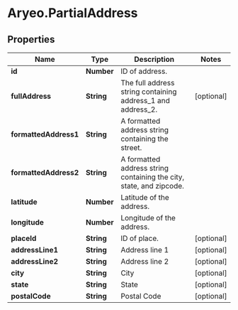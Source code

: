 # Aryeo.PartialAddress

## Properties

Name | Type | Description | Notes
------------ | ------------- | ------------- | -------------
**id** | **Number** | ID of address. | 
**fullAddress** | **String** | The full address string containing address_1 and address_2. | [optional] 
**formattedAddress1** | **String** | A formatted address string containing the street. | 
**formattedAddress2** | **String** | A formatted address string containing the city, state, and zipcode. | 
**latitude** | **Number** | Latitude of the address. | 
**longitude** | **Number** | Longitude of the address. | 
**placeId** | **String** | ID of place. | [optional] 
**addressLine1** | **String** | Address line 1 | [optional] 
**addressLine2** | **String** | Address line 2 | [optional] 
**city** | **String** | City | [optional] 
**state** | **String** | State | [optional] 
**postalCode** | **String** | Postal Code | [optional] 


